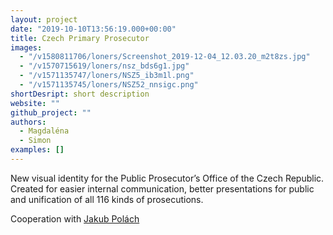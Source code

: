 ```yaml
---
layout: project
date: "2019-10-10T13:56:19.000+00:00"
title: Czech Primary Prosecutor
images:
  - "/v1580811706/loners/Screenshot_2019-12-04_12.03.20_m2t8zs.jpg"
  - "/v1570715619/loners/nsz_bds6g1.jpg"
  - "/v1571135747/loners/NSZ5_ib3m1l.png"
  - "/v1571135745/loners/NSZ52_nnsigc.png"
shortDesript: short description
website: ""
github_project: ""
authors:
  - Magdaléna
  - Simon
examples: []
---
```


New visual identity for the Public Prosecutor’s Office of the Czech Republic. Created for easier internal communication, better presentations for public and unification of all 116 kinds of prosecutions.

Cooperation with [Jakub Polách](https://www.instagram.com/disscourse/)
